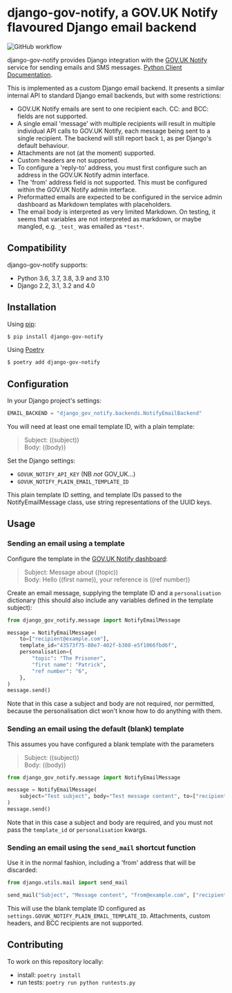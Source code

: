 # django-gov-notify, a GOV.UK Notify flavoured Django email backend

![GitHub workflow](https://github.com/nimasmi/django-gov-notify/actions/workflows/CI-tests.yml/badge.svg)

django-gov-notify provides Django integration with the [GOV.UK Notify](https://www.notifications.service.gov.uk/) service for sending emails and SMS messages. [Python Client Documentation](https://docs.notifications.service.gov.uk/python.html).

This is implemented as a custom Django email backend. It presents a similar internal API to standard Django email backends, but with some restrictions:

- GOV.UK Notify emails are sent to one recipient each. CC: and BCC: fields are not supported.
- A single email 'message' with multiple recipients will result in multiple individual API calls to GOV.UK Notify, each message being sent to a single recipient. The backend will still report back `1`, as per Django's default behaviour.
- Attachments are not (at the moment) supported.
- Custom headers are not supported.
- To configure a 'reply-to' address, you must first configure such an address in the GOV.UK Notify admin interface.
- The 'from' address field is not supported. This must be configured within the GOV.UK Notify admin interface.
- Preformatted emails are expected to be configured in the service admin dashboard as Markdown templates with placeholders.
- The email body is interpreted as very limited Markdown. On testing, it seems that variables are not interpreted as markdown, or maybe mangled, e.g. `_test_` was emailed as `*test*`.

## Compatibility

django-gov-notify supports:

- Python 3.6, 3.7, 3.8, 3.9 and 3.10
- Django 2.2, 3.1, 3.2 and 4.0

## Installation

Using [pip](https://pip.pypa.io/en/stable/):

```bash
$ pip install django-gov-notify
```

Using [Poetry](https://python-poetry.org/)

```bash
$ poetry add django-gov-notify
```

## Configuration

In your Django project's settings:

```python
EMAIL_BACKEND = "django_gov_notify.backends.NotifyEmailBackend"
```

You will need at least one email template ID, with a plain template:

> Subject: ((subject))  
> Body: ((body))

Set the Django settings:

- `GOVUK_NOTIFY_API_KEY` (NB _not_ GOV_UK…)
- `GOVUK_NOTIFY_PLAIN_EMAIL_TEMPLATE_ID`

This plain template ID setting, and template IDs passed to the NotifyEmailMessage class, use string representations of the UUID keys.

## Usage

### Sending an email using a template

Configure the template in the [GOV.UK Notify dashboard](https://www.notifications.service.gov.uk/):

> Subject: Message about ((topic))  
> Body: Hello ((first name)), your reference is ((ref number))

Create an email message, supplying the template ID and a `personalisation` dictionary (this should also include any variables defined in the template subject):

```python
from django_gov_notify.message import NotifyEmailMessage

message = NotifyEmailMessage(
    to=["recipient@example.com"],
    template_id="43573f75-80e7-402f-b308-e5f1066fbd6f",
    personalisation={
        "topic": "The Prisoner",
        "first name": "Patrick",
        "ref number": "6",
    },
)
message.send()
```

Note that in this case a subject and body are not required, nor permitted, because the personalisation dict won't know how to do anything with them.

### Sending an email using the default (blank) template

This assumes you have configured a blank template with the parameters

> Subject: ((subject))  
> Body: ((body))

```python
from django_gov_notify.message import NotifyEmailMessage

message = NotifyEmailMessage(
    subject="Test subject", body="Test message content", to=["recipient@example.com"]
)
message.send()
```

Note that in this case a subject and body are required, and you must not pass the `template_id` or `personalisation` kwargs.

### Sending an email using the `send_mail` shortcut function

Use it in the normal fashion, including a 'from' address that will be discarded:

```python
from django.utils.mail import send_mail

send_mail("Subject", "Message content", "from@example.com", ["recipient@example.com"])
```

This will use the blank template ID configured as `settings.GOVUK_NOTIFY_PLAIN_EMAIL_TEMPLATE_ID`. Attachments, custom headers, and BCC recipients are not supported.

## Contributing

To work on this repository locally:

- install: `poetry install`
- run tests: `poetry run python runtests.py`
